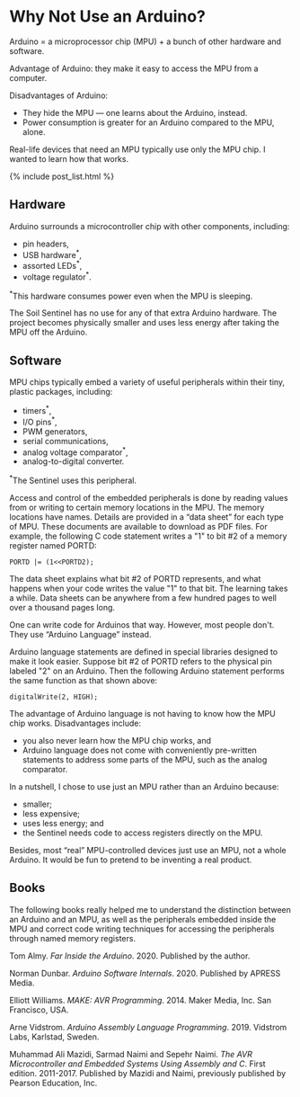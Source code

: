 # Why Not Use an Arduino?
Arduino = a microprocessor chip (MPU) + a bunch of other hardware and software.

Advantage of Arduino: they make it easy to access the MPU from a computer.

Disadvantages of Arduino: 

* They hide the MPU &mdash; one learns about the Arduino, instead.
* Power consumption is greater for an Arduino compared to the MPU, alone.

Real-life devices that need an MPU typically use only the MPU chip. I wanted to learn how that works.

<!--
## Articles in this Series
<ul>
  <li><h5><a href="https://iowadave.github.io/ATtiny_Soil_Sentinel/">Home</a></h5></li>  
  {% for post in site.posts %}
    <li>
      <h5><a href="{{site.baseurl}}{{ post.url }}">{{ post.date | date: "%Y-%m-%d" }} : {{ post.title }}</a></h5>
    </li>
  {% endfor %}
</ul>
-->

{% include post_list.html %}


## Hardware
Arduino surrounds a microcontroller chip with other components, including:

* pin headers,
* USB hardware<sup>*</sup>,
* assorted LEDs<sup>*</sup>,
* voltage regulator<sup>*</sup>.

<sup>*</sup>This hardware consumes power even when the MPU is sleeping.

The Soil Sentinel has no use for any of that extra Arduino hardware. The project becomes physically smaller and uses less energy after taking the MPU off the Arduino.

## Software
MPU chips typically embed a variety of useful peripherals within their tiny, plastic packages, including:

* timers<sup>*</sup>,
* I/O pins<sup>*</sup>,
* PWM generators,
* serial communications,
* analog voltage comparator<sup>*</sup>,
* analog-to-digital converter.

<sup>*</sup>The Sentinel uses this peripheral.

Access and control of the embedded peripherals is done by reading values from or writing to certain memory locations in the MPU. The memory locations have names. Details are provided in a &ldquo;data sheet&rdquo; for each type of MPU. These documents are available to download as PDF files. For example, the following C code statement writes a "1" to bit #2 of a memory register named PORTD:

```PORTD |= (1<<PORTD2);```

The data sheet explains what bit #2 of PORTD represents, and what happens when your code writes the value "1" to that bit. The learning takes a while. Data sheets can be anywhere from a few hundred pages to well over a thousand pages long.

One can write code for Arduinos that way. However, most people don't. They use &ldquo;Arduino Language&rdquo; instead.

Arduino language statements are defined in special libraries designed to make it look easier. Suppose bit #2 of PORTD refers to the physical pin labeled "2" on an Arduino. Then the following Arduino statement performs the same function as that shown above:

```digitalWrite(2, HIGH);```

The advantage of Arduino language is not having to know how the MPU chip works. Disadvantages include:

* you also never learn how the MPU chip works, and
* Arduino language does not come with conveniently pre-written statements to address some parts of the MPU, such as the analog comparator.

In a nutshell, I chose to use just an MPU rather than an Arduino because:

* smaller;
* less expensive;
* uses less energy; and
* the Sentinel needs code to access registers directly on the MPU.

Besides, most &ldquo;real&rdquo; MPU-controlled devices just use an MPU, not a whole Arduino. It would be fun to pretend to be inventing a real product.

## Books
The following books really helped me to understand the distinction between an Arduino and an MPU, as well as the peripherals embedded inside the MPU and correct code writing techniques for accessing the peripherals through named memory registers.

Tom Almy. *Far Inside the Arduino*. 2020. Published by the author.

Norman Dunbar. *Arduino Software Internals*. 2020. Published by APRESS Media.

Elliott Williams. *MAKE: AVR Programming*. 2014. Maker Media, Inc. San Francisco, USA.

Arne Vidstrom. *Arduino Assembly Language Programming*. 2019. Vidstrom Labs, Karlstad, Sweden.

Muhammad Ali Mazidi, Sarmad Naimi and Sepehr Naimi. *The AVR Microcontroller and Embedded Systems Using Assembly and C*. First edition. 2011-2017. Published by Mazidi and Naimi, previously published by Pearson Education, Inc.


